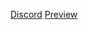 [Discord](https://discord.gg/ZbVsQyWWP2)
[Preview](https://r2.fivemanage.com/kVIDhrkdlniwh3TQVasjF/Screenshot2025-05-27070401.png)
